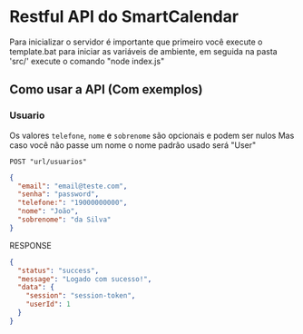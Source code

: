 # Restful API do SmartCalendar

Para inicializar o servidor é importante que primeiro você execute o template.bat para iniciar as variáveis de ambiente,
em seguida na pasta 'src/' execute o comando "node index.js"

## Como usar a API (Com exemplos)

### Usuario

Os valores `telefone`, `nome` e `sobrenome` são opcionais e podem ser nulos
Mas caso você não passe um nome o nome padrão usado será "User"

`POST "url/usuarios"`

```json
{
  "email": "email@teste.com",
  "senha": "password",
  "telefone:": "19000000000",
  "nome": "João",
  "sobrenome": "da Silva"
}
```

RESPONSE

```json
{
  "status": "success",
  "message": "Logado com sucesso!",
  "data": {
    "session": "session-token",
    "userId": 1
  }
}
```

